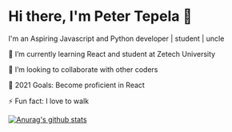 # Hi there, I'm Peter Tepela 👋

I'm an Aspiring Javascript and Python developer | student | uncle

🌱 I’m currently learning React and student at Zetech University

👯 I’m looking to collaborate with other coders

🥅 2021 Goals: Become proficient in React

⚡ Fun fact: I love to walk

[![Anurag's github stats](https://github-readme-stats.vercel.app/api?username=sankaire)](https://github.com/anurag's/github-readme-stats)

